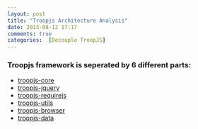 ```yaml
---
layout: post
title: "Troopjs Architecture Analysis"
date: 2013-08-12 17:17
comments: true
categories:  [Decouple TroopJS]
---
```


### Troopjs framework is seperated by 6 different parts: 

* [troopjs-core][1]
* [troopjs-jquery][2]
* [troopjs-requirejs][3]
* [troopjs-utils][4]
* [troopjs-browser][5]
* [troopjs-data][6]

[1]: https://github.com/troopjs/troopjs-core.git
[2]: https://github.com/troopjs/troopjs-jquery.git
[3]: https://github.com/troopjs/troopjs-requirejs.git
[4]: https://github.com/troopjs/troopjs-utils.git
[5]: https://github.com/troopjs/troopjs-browser.git
[6]: https://github.com/troopjs/troopjs-data.git